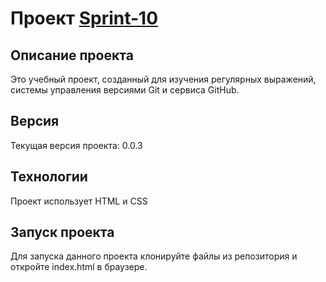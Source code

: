 # Проект [Sprint-10][1]
## Описание проекта
Это учебный проект, созданный для изучения регулярных выражений, системы управления версиями Git и сервиса GitHub.
## Версия
Текущая версия проекта: 0.0.3
## Технологии
Проект использует HTML и CSS
## Запуск проекта
Для запуска данного проекта клонируйте файлы из репозитория и откройте index.html в браузере.


[1]: https://oxtopus501.github.io/sprint-10/
